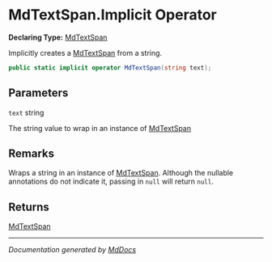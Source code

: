 ﻿# MdTextSpan.Implicit Operator

**Declaring Type:** [MdTextSpan](../index.md)

Implicitly creates a [MdTextSpan](../index.md) from a string.

```csharp
public static implicit operator MdTextSpan(string text);
```

## Parameters

`text`  string

The string value to wrap in an instance of [MdTextSpan](../index.md)

## Remarks

Wraps a string in an instance of [MdTextSpan](../index.md). Although the nullable annotations do not indicate it, passing in `null` will return `null`.

## Returns

[MdTextSpan](../index.md)

___

*Documentation generated by [MdDocs](https://github.com/ap0llo/mddocs)*
